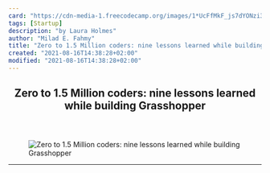 ```yaml
---
card: "https://cdn-media-1.freecodecamp.org/images/1*UcFfMkF_js7dYONzi3xYlg.png"
tags: [Startup]
description: "by Laura Holmes"
author: "Milad E. Fahmy"
title: "Zero to 1.5 Million coders: nine lessons learned while building Grasshopper"
created: "2021-08-16T14:38:28+02:00"
modified: "2021-08-16T14:38:28+02:00"
---
```

<div class="site-wrapper">
<main id="site-main" class="site-main outer">
<div class="inner">
<article class="post-full post tag-startup tag-tech tag-life-lessons tag-coding tag-growth ">
<header class="post-full-header">
<h1 class="post-full-title">Zero to 1.5 Million coders: nine lessons learned while building Grasshopper</h1>
</header>
<figure class="post-full-image">
<picture>
<source media="(max-width: 700px)" sizes="1px" srcset="data:image/gif;base64,R0lGODlhAQABAIAAAAAAAP///yH5BAEAAAAALAAAAAABAAEAAAIBRAA7 1w">
<source media="(min-width: 701px)" sizes="(max-width: 800px) 400px,
(max-width: 1170px) 700px,
1400px" srcset="https://cdn-media-1.freecodecamp.org/images/1*UcFfMkF_js7dYONzi3xYlg.png 300w,
https://cdn-media-1.freecodecamp.org/images/1*UcFfMkF_js7dYONzi3xYlg.png 600w,
https://cdn-media-1.freecodecamp.org/images/1*UcFfMkF_js7dYONzi3xYlg.png 1000w,
https://cdn-media-1.freecodecamp.org/images/1*UcFfMkF_js7dYONzi3xYlg.png 2000w">
<img onerror="this.style.display='none'" src="https://cdn-media-1.freecodecamp.org/images/1*UcFfMkF_js7dYONzi3xYlg.png" alt="Zero to 1.5 Million coders: nine lessons learned while building Grasshopper">
</picture>
</figure>
<section class="post-full-content">
<div class="post-content medium-migrated-article">
</div>
<hr>
</section>
</article>
</div>
</main>
</div>
<!-- Google Tag Manager (noscript) -->
<!-- End Google Tag Manager (noscript) -->
